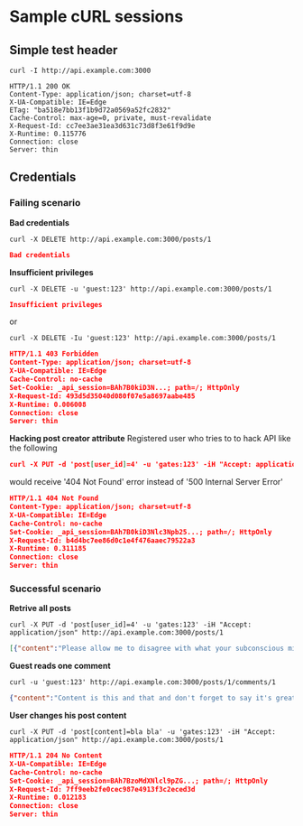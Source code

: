 # Sample cURL sessions

## Simple test header
```
curl -I http://api.example.com:3000
```

```
HTTP/1.1 200 OK
Content-Type: application/json; charset=utf-8
X-UA-Compatible: IE=Edge
ETag: "ba518e7bb13f1b9d72a0569a52fc2832"
Cache-Control: max-age=0, private, must-revalidate
X-Request-Id: cc7ee3ae31ea3d631c73d8f3e61f9d9e
X-Runtime: 0.115776
Connection: close
Server: thin
```
## Credentials
### Failing scenario
**Bad credentials**
```
curl -X DELETE http://api.example.com:3000/posts/1
```

```json
Bad credentials
```

**Insufficient privileges**
```
curl -X DELETE -u 'guest:123' http://api.example.com:3000/posts/1
```

```json
Insufficient privileges
```
or

```
curl -X DELETE -Iu 'guest:123' http://api.example.com:3000/posts/1
```

```json
HTTP/1.1 403 Forbidden
Content-Type: application/json; charset=utf-8
X-UA-Compatible: IE=Edge
Cache-Control: no-cache
Set-Cookie: _api_session=BAh7B0kiD3N...; path=/; HttpOnly
X-Request-Id: 493d5d35040d080f07e5a8697aabe485
X-Runtime: 0.006008
Connection: close
Server: thin
```

**Hacking post creator attribute**
Registered user who tries to to hack API like the following
```json
curl -X PUT -d 'post[user_id]=4' -u 'gates:123' -iH "Accept: application/json" http://api.example.com:3000/posts/1
```
would receive '404 Not Found' error instead of '500 Internal Server Error'
```json
HTTP/1.1 404 Not Found
Content-Type: application/json; charset=utf-8
X-UA-Compatible: IE=Edge
Cache-Control: no-cache
Set-Cookie: _api_session=BAh7B0kiD3Nlc3Npb25...; path=/; HttpOnly
X-Request-Id: b4d4bc7ee86d0c1e4f476aaec79522a3
X-Runtime: 0.311185
Connection: close
Server: thin
```

### Successful scenario
**Retrive all posts**
```
curl -X PUT -d 'post[user_id]=4' -u 'gates:123' -iH "Accept: application/json" http://api.example.com:3000/posts/1
```

```json
[{"content":"Please allow me to disagree with what your subconscious might be telling you after reading the title of my article. I am neither arrogant nor egotistical.","created_at":"2016-01-19T16:55:36Z","id":2,"like_counter":0,"title":"12 Reasons Why I Won\u2019t Add You To My LinkedIn Connections","updated_at":"2016-01-19T16:55:36Z","user_id":3},{"content":"Do you describe yourself differently -- on your website, promotional materials, or especially on social media -- than you do in person? Do you use cheesy clich\u00e9s and overblown superlatives and breathless adjectives? Do you write things about yourself you would never have the nerve to actually say?","created_at":"2016-01-19T16:55:36Z","id":1,"like_counter":1,"title":"Stop Using These 16 Terms to Describe Yourself","updated_at":"2016-01-19T16:55:36Z","user_id":2}]
```

**Guest reads one comment**
```
curl -u 'guest:123' http://api.example.com:3000/posts/1/comments/1
```

```json
{"content":"Content is this and that and don't forget to say it's great!","created_at":"2016-01-19T16:55:36Z","id":1,"like_counter":0,"post_id":1,"updated_at":"2016-01-19T16:55:36Z","user_id":3}
```

**User changes his post content**
```
curl -X PUT -d 'post[content]=bla bla' -u 'gates:123' -iH "Accept: application/json" http://api.example.com:3000/posts/1
```

```json
HTTP/1.1 204 No Content
X-UA-Compatible: IE=Edge
Cache-Control: no-cache
Set-Cookie: _api_session=BAh7BzoMdXNlcl9pZG...; path=/; HttpOnly
X-Request-Id: 7ff9eeb2fe0cec987e4913f3c2eced3d
X-Runtime: 0.012183
Connection: close
Server: thin
```
